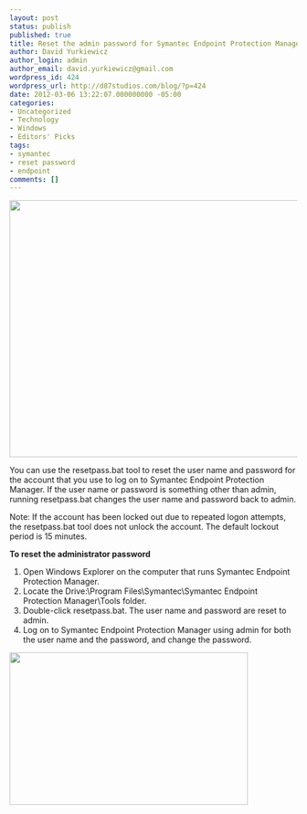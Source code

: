 ```yaml
---
layout: post
status: publish
published: true
title: Reset the admin password for Symantec Endpoint Protection Manager
author: David Yurkiewicz
author_login: admin
author_email: david.yurkiewicz@gmail.com
wordpress_id: 424
wordpress_url: http://d87studios.com/blog/?p=424
date: 2012-03-06 13:22:07.000000000 -05:00
categories:
- Uncategorized
- Technology
- Windows
- Editors' Picks
tags:
- symantec
- reset password
- endpoint
comments: []
---
```

<a href="http://d87studios.com/blog/wp-content/uploads/2012/03/symantec_enpoint_manager.png"><img class="size-full wp-image-430" title="symantec_enpoint_manager" src="http://d87studios.com/blog/wp-content/uploads/2012/03/symantec_enpoint_manager.png" alt="" width="552" height="450" /></a>

You can use the resetpass.bat tool to reset the user name and password for the account that you use to log on to Symantec Endpoint Protection Manager. If the user name or password is something other than admin, running resetpass.bat changes the user name and password back to admin.
<p class="wp-caption">Note: If the account has been locked out due to repeated logon attempts, the resetpass.bat tool does not unlock the account. The default lockout period is 15 minutes.</p>
<strong>To reset the administrator password</strong>
<ol>
	<li>Open Windows Explorer on the computer that runs Symantec Endpoint Protection Manager.</li>
	<li>Locate the Drive:\Program Files\Symantec\Symantec Endpoint Protection Manager\Tools folder.</li>
	<li>Double-click resetpass.bat. The user name and password are reset to admin.</li>
	<li>Log on to Symantec Endpoint Protection Manager using admin for both the user name and the password, and change the password.</li>
</ol>
<a href="http://d87studios.com/blog/wp-content/uploads/2012/03/symantec_reset_pass.png"><img class="size-full wp-image-429" title="symantec_reset_pass" src="http://d87studios.com/blog/wp-content/uploads/2012/03/symantec_reset_pass.png" alt="" width="417" height="267" /></a>
